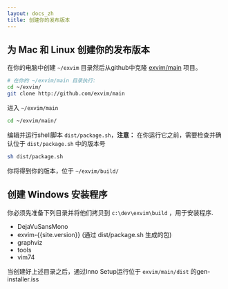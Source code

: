 ```yaml
---
layout: docs_zh
title: 创建你的发布版本
---
```


## 为 Mac 和 Linux 创建你的发布版本

在你的电脑中创建 `~/exvim` 目录然后从github中克隆 [exvim/main](http://github.com/exvim/main) 
项目。 

```bash
# 在你的 ~/exvim/main 目录执行:
cd ~/exvim/
git clone http://github.com/exvim/main
```

进入 `~/exvim/main`

```bash
cd ~/exvim/main/
```

编辑并运行shell脚本 `dist/package.sh`，**注意：** 在你运行它之前，需要检查并确认位于
`dist/package.sh` 中的版本号

```bash
sh dist/package.sh
```

你将得到你的版本，位于 `~/exvim/build/`

## 创建 Windows 安装程序

你必须先准备下列目录并将他们拷贝到 `c:\dev\exvim\build` ，用于安装程序.

 - DejaVuSansMono
 - exvim-{{site.version}} (通过 dist/package.sh 生成的包)
 - graphviz
 - tools
 - vim74

当创建好上述目录之后，通过Inno Setup运行位于 `exvim/main/dist` 的gen-installer.iss
